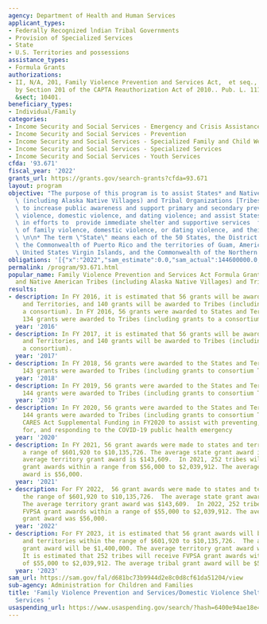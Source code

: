 ```yaml
---
agency: Department of Health and Human Services
applicant_types:
- Federally Recognized lndian Tribal Governments
- Provision of Specialized Services
- State
- U.S. Territories and possessions
assistance_types:
- Formula Grants
authorizations:
- II, N/A, 201, Family Violence Prevention and Services Act,  et seq., as amended
  by Section 201 of the CAPTA Reauthorization Act of 2010.. Pub. L. 111-320. 42 U.S.C.
  &sect; 10401.
beneficiary_types:
- Individual/Family
categories:
- Income Security and Social Services - Emergency and Crisis Assistance
- Income Security and Social Services - Prevention
- Income Security and Social Services - Specialized Family and Child Welfare Services
- Income Security and Social Services - Specialized Services
- Income Security and Social Services - Youth Services
cfda: '93.671'
fiscal_year: '2022'
grants_url: https://grants.gov/search-grants?cfda=93.671
layout: program
objective: "The purpose of this program is to assist States* and Native American Tribes\
  \ (including Alaska Native Villages) and Tribal Organizations [Tribes] in efforts\
  \ to increase public awareness and support primary and secondary prevention of family\
  \ violence, domestic violence, and dating violence; and assist States and Tribes\
  \ in efforts to  provide immediate shelter and supportive services  for victims\
  \ of family violence, domestic violence, or dating violence, and their dependents.\
  \ \n\n* The term \"State\" means each of the 50 States, the District of Columbia,\
  \ the Commonwealth of Puerto Rico and the territories of Guam, American Samoa, the\
  \ United States Virgin Islands, and the Commonwealth of the Northern Mariana Islands."
obligations: '[{"x":"2022","sam_estimate":0.0,"sam_actual":144600000.0,"usa_spending_actual":613572312.62},{"x":"2023","sam_estimate":164100000.0,"sam_actual":0.0,"usa_spending_actual":98312322.34},{"x":"2024","sam_estimate":164100000.0,"sam_actual":0.0,"usa_spending_actual":153673288.83}]'
permalink: /program/93.671.html
popular_name: Family Violence Prevention and Services Act Formula Grants for States
  and Native American Tribes (including Alaska Native Villages) and Tribal Organizations
results:
- description: In FY 2016, it is estimated that 56 grants will be awarded to the States
    and Territories, and 140 grants will be awarded to Tribes (including grants to
    a consortium). In FY 2016, 56 grants were awarded to States and Territories; and
    134 grants were awarded to Tribes (including grants to a consortium).
  year: '2016'
- description: In FY 2017, it is estimated that 56 grants will be awarded to the States
    and Territories, and 140 grants will be awarded to Tribes (including grants to
    a consortium).
  year: '2017'
- description: In FY 2018, 56 grants were awarded to the States and Territories, and
    143 grants were awarded to Tribes (including grants to consortium Tribes).
  year: '2018'
- description: In FY 2019, 56 grants were awarded to the States and Territories, and
    144 grants were awarded to Tribes (including grants to consortium Tribes).
  year: '2019'
- description: In FY 2020, 56 grants were awarded to the States and Territories, and
    144 grants were awarded to Tribes (including grants to consortium Tribes), including
    CARES Act Supplemental Funding in FY2020 to assist with preventing, preparing
    for, and responding to the COVID-19 public health emergency
  year: '2020'
- description: In FY 2021, 56 grant awards were made to states and territories with
    a range of $601,920 to $10,135,726. The average state grant award is $1,400,000.  The
    average territory grant award is $143,609.  In 2021, 252 tribes will receive FVPSA
    grant awards within a range from $56,000 to $2,039,912. The average tribal grant
    award is $56,000.
  year: '2021'
- description: For FY 2022,  56 grant awards were made to states and territories within
    the range of $601,920 to $10,135,726.  The average state grant award was $1,400,000.
    The average territory grant award was $143,609.  In 2022, 252 tribes received
    FVPSA grant awards within a range of $55,000 to $2,039,912. The average tribal
    grant award was $56,000.
  year: '2022'
- description: For FY 2023, it is estimated that 56 grant awards will be made to states
    and territories within the range of $601,920 to $10,135,726.  The average state
    grant award will be $1,400,000. The average territory grant award will be $143,609.
    It is estimated that 252 tribes will receive FVPSA grant awards within a range
    of $55,000 to $2,039,912. The average tribal grant award will be $56,000.
  year: '2023'
sam_url: https://sam.gov/fal/d681bc73b9944d2e8c0d8cf61da51204/view
sub-agency: Administration for Children and Families
title: 'Family Violence Prevention and Services/Domestic Violence Shelter and Supportive
  Services '
usaspending_url: https://www.usaspending.gov/search/?hash=6400e94ae18e41b7cca650df93ff910a
---
```

